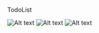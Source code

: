   T o d o L i s t 

![Alt text](https://1drv.ms/i/s!Anug0EVWSB1ahjq6oHp-iyRTUDM-?e=DUmIuJ)
![Alt text](https://1drv.ms/i/s!Anug0EVWSB1ahjg_n5WKIFadq7dL?e=jeRsCn)
![Alt text](https://1drv.ms/i/s!Anug0EVWSB1ahjkhcCgQX4m5Yqsd?e=3N9j1p)
